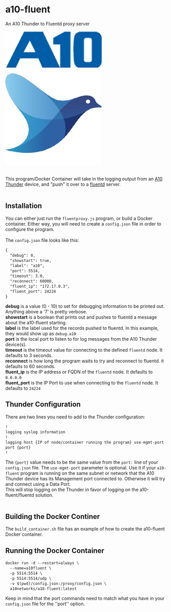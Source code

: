 # a10-fluent
An A10 Thunder to Fluentd proxy server

<img src="A10-logo-blue-2020.png" width=300px>&nbsp;&nbsp;&nbsp;&nbsp;<img src="fluent.png" width=300px><br>
<br>

This program/Docker Container will take in the logging output from an [A10 Thunder](https://www.a10networks.com/) device, and "push" it over to a [fluentd](https://www.fluentd.org/) server.<br>
<br>

## Installation
You can either just run the ``fluentproxy.js`` program, or build a Docker container.  Either way, you will need to create a ``config.json`` file in order to configure the program.<br>
<br>
The ``config.json`` file looks like this:

```
{
  "debug": 0,
  "showstart": true,
  "label": "a10",
  "port": 5514,
  "timeout": 3.0,
  "reconnect": 60000,
  "fluent_ip": "172.17.0.3",
  "fluent_port": 24224
}
```

**debug** is a value (0 - 10) to set for debugging information to be printed out. Anything above a '7' is pretty verbose.<br>
**showstart** is a boolean that prints out and pushes to fluentd a message about the a10-fluent starting.<br>
**label** is the label used for the records pushed to fluentd.  In this example, they would show up as ``debug.a10``<br>
**port** is the local port to listen to for log messages from the A10 Thunder device(s).<br>
**timeout** is the timeout value for connecting to the defined ``fluentd`` node. It defaults to 3 seconds.<br>
**reconnect** is how long the program waits to try and reconnect to fluentd. it defaults to 60 seconds.<br>
**fluent_ip** is the IP address or FQDN of the ``fluentd`` node. It defaults to ``0.0.0.0``<br>
**fluent_port** is the IP Port to use when connecting to the ``fluentd`` node. It defaults to ``24224``<br>

## Thunder Configuration
There are two lines you need to add to the Thunder configuration:

```
!
logging syslog information
!
logging host {IP of node/container running the program} use-mgmt-port port {port}
!
```

The ``{port}`` value needs to be the same value from the ``port:`` line of your ``config.json`` file. The ``use-mgmt-port`` parameter is optional. Use it if your ``a10-fluent`` program is running on the same subnet or network that the A10 Thunder device has its Management port connected to. Otherwise it will try and connect using a Data Port.<br>
This will stop logging on the Thunder in favor of logging on the a10-fluent/fluentd solution.<br>
<br>

## Building the Docker Continer
The ``build_container.sh`` file has an example of how to create the a10-fluent Docker container.<br>

## Running the Docker Container

```
docker run -d --restart=always \
  --name=a10fluent \
  -p 5514:5514 \
  -p 5514:5514/udp \
  -v $(pwd)/config.json:/proxy/config.json \
  a10networks/a10-fluent:latest
```

Keep in mind that the port commands need to match what you have in your ``config.json`` file for the ''port'' option.<br>
<br>

